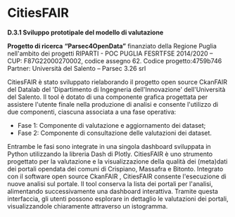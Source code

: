 # CitiesFAIR

**D.3.1 Sviluppo prototipale del modello di valutazione**

**Progetto di ricerca**
**“Parsec4OpenData”** finanziato della Regione Puglia nell'ambito dei progetti RIPARTI - POC PUGLIA FESRTFSE 2014/2020 – CUP: F87G22000270002, codice assegno 62.
Codice progetto:4759b746
Partner: Università del Salento – Parsec 3.26 srl


CitiesFAIR è stato sviluppato rielaborando il progetto open source CkanFAIR del Datalab del 'Dipartimento di Ingegneria dell'Innovazione' dell'Università del Salento. 
Il tool è dotato di una componente grafica progettata per assistere l'utente finale nella produzione di analisi e consente l'utilizzo di due componenti, ciascuna associata a una fase operativa:

-	Fase 1: Componente di valutazione e aggiornamento dei dataset;
-	Fase 2: Componente di consultazione delle valutazioni dei dataset.

Entrambe le fasi sono integrate in una singola dashboard sviluppata in Python utilizzando la libreria Dash di Plotly.
CitiesFAIR  è uno strumento progettato per la valutazione e la visualizzazione della qualità dei (meta)dati dei portali opendata dei comuni di Crispiano, Massafra e Bitonto.
Integrato con il software open source CkanFAIR , CitiesFAIR consente l'esecuzione di nuove analisi sul portale. Il tool conserva la lista dei portali per l'analisi, alimentando successivamente una dashboard interattiva.
Tramite questa interfaccia, gli utenti possono esplorare in dettaglio le valutazioni dei portali, visualizzandole chiaramente attraverso un istogramma.
